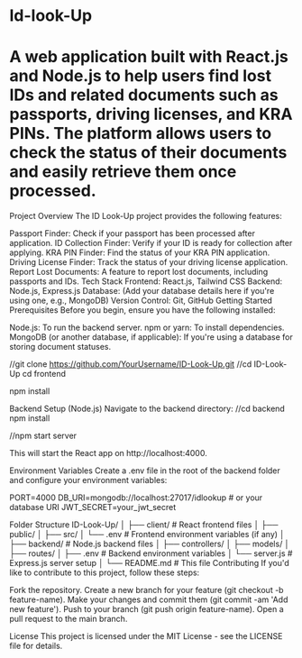 ﻿# Id-look-Up
# A web application built with React.js and Node.js to help users find lost IDs and related documents such as passports, driving licenses, and KRA PINs. The platform allows users to check the status of their documents and easily retrieve them once processed.
Project Overview
The ID Look-Up project provides the following features:

Passport Finder: Check if your passport has been processed after application.
ID Collection Finder: Verify if your ID is ready for collection after applying.
KRA PIN Finder: Find the status of your KRA PIN application.
Driving License Finder: Track the status of your driving license application.
Report Lost Documents: A feature to report lost documents, including passports and IDs.
Tech Stack
Frontend: React.js, Tailwind CSS
Backend: Node.js, Express.js
Database: (Add your database details here if you're using one, e.g., MongoDB)
Version Control: Git, GitHub
Getting Started
Prerequisites
Before you begin, ensure you have the following installed:

Node.js: To run the backend server.
npm or yarn: To install dependencies.
MongoDB (or another database, if applicable): If you're using a database for storing document statuses.

//git clone https://github.com/YourUsername/ID-Look-Up.git
//cd ID-Look-Up
cd frontend

npm install

Backend Setup (Node.js)
Navigate to the backend directory:
//cd backend
npm install

//npm start server

This will start the React app on http://localhost:4000.


Environment Variables
Create a .env file in the root of the backend folder and configure your environment variables:

PORT=4000
DB_URI=mongodb://localhost:27017/idlookup # or your database URI
JWT_SECRET=your_jwt_secret

Folder Structure
ID-Look-Up/
│
├── client/                  # React frontend files
│   ├── public/
│   ├── src/
│   └── .env                 # Frontend environment variables (if any)
│
├── backend/                 # Node.js backend files
│   ├── controllers/
│   ├── models/
│   ├── routes/
│   ├── .env                 # Backend environment variables
│   └── server.js            # Express.js server setup
│
└── README.md                # This file
Contributing
If you'd like to contribute to this project, follow these steps:

Fork the repository.
Create a new branch for your feature (git checkout -b feature-name).
Make your changes and commit them (git commit -am 'Add new feature').
Push to your branch (git push origin feature-name).
Open a pull request to the main branch.



License
This project is licensed under the MIT License - see the LICENSE file for details.













